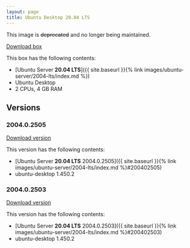 ```yaml
---
layout: page
title: Ubuntu Desktop 20.04 LTS
---
```


This image is ~~deprecated~~ and no longer being maintained.

[Download box][Box]

This box has the following contents:

- [Ubuntu Server **20.04 LTS**]({{ site.baseurl }}{% link images/ubuntu-server/2004-lts/index.md %})
- Ubuntu Desktop
- 2 CPUs, 4 GB RAM

[Box]: https://portal.cloud.hashicorp.com/vagrant/discover/gusztavvargadr/ubuntu-desktop-2004-lts

## Versions

### 2004.0.2505

[Download version][Version200402505]

This version has the following contents:

- [Ubuntu Server **20.04 LTS** 2004.0.2505]({{ site.baseurl }}{% link images/ubuntu-server/2004-lts/index.md %}#200402505)
- ubuntu-desktop 1.450.2

[Version200402505]: https://portal.cloud.hashicorp.com/vagrant/discover/gusztavvargadr/ubuntu-desktop-2004-lts/versions/2004.0.2505

### 2004.0.2503

[Download version][Version200402503]

This version has the following contents:

- [Ubuntu Server **20.04 LTS** 2004.0.2503]({{ site.baseurl }}{% link images/ubuntu-server/2004-lts/index.md %}#200402503)
- ubuntu-desktop 1.450.2

[Version200402503]: https://portal.cloud.hashicorp.com/vagrant/discover/gusztavvargadr/ubuntu-desktop-2004-lts/versions/2004.0.2503
